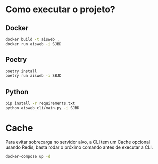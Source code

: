 # Como executar o projeto?

## Docker
```bash
docker build -t aisweb .
docker run aisweb -i SJBD
```


## Poetry
```bash
poetry install
poetry run aisweb -i SBJD
```

## Python
```bash
pip install -r requirements.txt
python aisweb_cli/main.py -i SJBD
```

# Cache
Para evitar sobrecarga no servidor alvo, a CLI tem um Cache opcional usando Redis, basta rodar o próximo comando antes de executar a CLI.

```bash
docker-compose up -d
```
